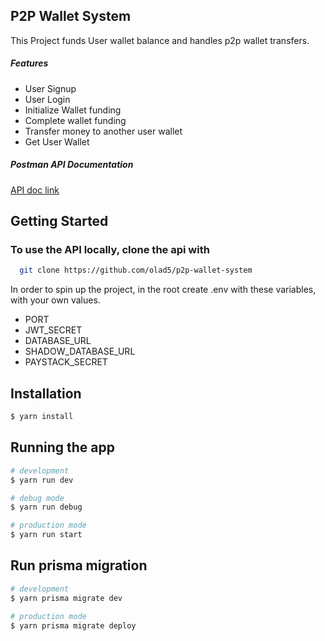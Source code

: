 ## P2P Wallet System

This Project funds User wallet balance and handles p2p wallet transfers.

##### Features

* User Signup
* User Login
* Initialize Wallet funding
* Complete wallet funding
* Transfer money to another user wallet
* Get User Wallet

##### Postman API Documentation

[API doc link](https://documenter.getpostman.com/view/19165940/VUjLLn8g#01dbf4aa-e947-4543-8e83-4c49d511b53c)

## Getting Started
### To use the API locally, clone the api with
```bash
  git clone https://github.com/olad5/p2p-wallet-system
```
In order to spin up the project, in the root create .env with these variables, with your own values.

* PORT
* JWT_SECRET
* DATABASE_URL
* SHADOW_DATABASE_URL
* PAYSTACK_SECRET

## Installation

```bash
$ yarn install
```

## Running the app

```bash
# development
$ yarn run dev

# debug mode
$ yarn run debug

# production mode
$ yarn run start
```

## Run prisma migration

```bash
# development
$ yarn prisma migrate dev

# production mode
$ yarn prisma migrate deploy
```

